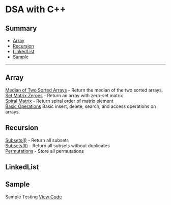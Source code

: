 # DSA with C++

## Summary
- [Array](#array)
- [Recursion](#recursion)
- [LinkedList](#linkedlist)
- [Sample](#sample)

---

## Array
[Median of Two Sorted Arrays](./median_2array.cpp) - Return the median of the two sorted arrays.</br>
[Set Matrix Zeroes](./Set_Matrix_Zero.cpp) - Return an array with zero-set matrix</br>
[Spiral Matrix](./spiral_matrix.cpp) - Return spiral order of matrix element</br>
[Basic Operations](./arraybasicop.cpp) Basic insert, delete, search, and access operations on arrays. </br>
## Recursion
[Subsets(I)](./subsets(I).cpp) - Return all subsets </br>
[Subsets(II)](./subsets(II).cpp) - Return all subsets without duplicates</br>
[Permutations](./permutation.cpp) - Store all permutations</br>

## LinkedList

## Sample
Sample Testing [View Code](./sample.cpp)
